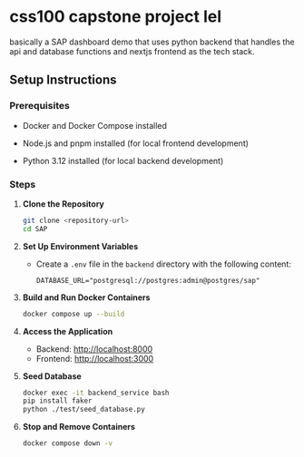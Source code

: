 # css100 capstone project lel

basically a SAP dashboard demo that uses python backend that handles the api and database functions and nextjs frontend as the tech stack.

## Setup Instructions

### Prerequisites

- Docker and Docker Compose installed

- Node.js and pnpm installed (for local frontend development)

- Python 3.12 installed (for local backend development)

### Steps

1. **Clone the Repository**

   ```bash
   git clone <repository-url>
   cd SAP
   ```

2. **Set Up Environment Variables**

   - Create a `.env` file in the `backend` directory with the following content:

     ```env
     DATABASE_URL="postgresql://postgres:admin@postgres/sap"
     ```

3. **Build and Run Docker Containers**

   ```bash
   docker compose up --build
   ```

4. **Access the Application**

   - Backend: [http://localhost:8000](http://localhost:8000)
   - Frontend: [http://localhost:3000](http://localhost:3000)

5. **Seed Database**

    ```bash
    docker exec -it backend_service bash
    pip install faker
    python ./test/seed_database.py
    ```

6. **Stop and Remove Containers**

   ```bash
   docker compose down -v
   ```
